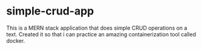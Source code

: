 # simple-crud-app

This is a MERN stack application that does simple CRUD operations on a text.
Created it so that i can practice an amazing containerization tool called docker.
